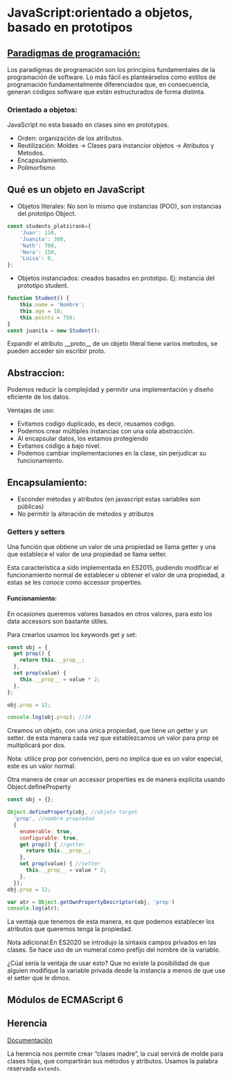# JavaScript:orientado a objetos, basado en prototipos

## [Paradigmas de programación:](https://www.ionos.mx/digitalguide/paginas-web/desarrollo-web/paradigmas-de-programacion/)

Los paradigmas de programación son los principios fundamentales de la programación de software. Lo más fácil es planteárselos como estilos de programación fundamentalmente diferenciados que, en consecuencia, generan códigos software que están estructurados de forma distinta.

### Orientado a objetos:

JavaScript no esta basado en clases sino en prototypos.

- Orden: organización de los atributos.
- Reutilización: Moldes -> Clases para instancior objetos -> Atributos y Metodos.
- Encapsulamiento.
- Polimorfismo

## Qué es un objeto en JavaScript

- Objetos literales: No son lo mismo que instancias (POO), son instancias del prototipo Object. 

```javascript
const students_platzirank={
    'Juan': 110,
    'Juanita': 300,
    'Nath': 700,
    'Nora': 150,
    'Luisa': 0,
};
```

- Objetos instanciados: creados basados en prototipo. Ej: instancia del prototipo student.

```javascript
function Student() {
    this.name = 'Nombre';
    this.age = 18;
    this.points = 750;
}
const juanita = new Student(); 
```

Expandir el atributo \_\_proto\_\_ de un objeto literal tiene varios metodos, se pueden acceder sin escribir proto.

## Abstraccion:

Podemos reducir la complejidad y permitir una implementación y diseño eficiente de los datos.

Ventajas de uso:

- Evitamos codigo duplicado, es decir, reusamos codigo.
- Podemos crear múltiples instancias con una sola abstracción.
- Al encapsular datos, los estamos protegiendo
- Evitamos código a bajo nivel.
- Podemos cambiar implementaciones en la clase, sin perjudicar su funcionamiento.


## Encapsulamiento:

- Esconder métodas y atributos (en javascript estas variables son públicas)
- No permitir la alteración de métodos y atributos

### Getters y setters
Una función que obtiene un valor de una propiedad se llama getter y una que establece el valor de una propiedad se llama setter.

Esta característica a sido implementada en ES2015, pudiendo modificar el funcionamiento normal de establecer u obtener el valor de una propiedad, a estas se les conoce como accessor properties.

#### Funcionamiento:
En ocasiones queremos valores basados en otros valores, para esto los data accessors son bastante útiles.

Para crearlos usamos los keywords get y set:
```javascript
const obj = {
  get prop() {
    return this.__prop__;
  },
  set prop(value) {
    this.__prop__ = value * 2;
  },
};

obj.prop = 12;

console.log(obj.prop); //24
```
Creamos un objeto, con una única propiedad, que tiene un getter y un setter. de esta manera cada vez que establezcamos un valor para prop se multiplicará por dos.

Nota: utilice prop por convención, pero no implica que es un valor especial, este es un valor normal.

Otra manera de crear un accessor properties es de manera explícita usando Object.defineProperty

```javascript
const obj = {};

Object.defineProperty(obj, //objeto target
  'prop', //nombre propiedad
  {
    enumerable: true,
    configurable: true,
    get prop() { //getter
      return this.__prop__;
    },
    set prop(value) { //setter
      this.__prop__ = value * 2;
    },
  });
obj.prop = 12;

var atr = Object.getOwnPropertyDescriptor(obj, 'prop')
console.log(atr); 
```
La ventaja que tenemos de esta manera, es que podemos establecer los atributos que queremos tenga la propiedad.

Nota adicional:En ES2020 se introdujo la sintaxis campos privados en las clases. Se hace uso de un numeral como prefijo del nombre de la variable.
 
¿Cúal sería la ventaja de usar esto? Que no existe la posibilidad de que alguien modifique la variable privada desde la instancia a menos de que use el setter que le dimos.

## Módulos de ECMAScript 6

## Herencia
[Documentación](https://developer.mozilla.org/en-US/docs/Web/JavaScript/Inheritance_and_the_prototype_chain)

La herencia nos permite crear “clases madre”, la cual servirá de molde para clases hijas, que compartirán sus métodos y atributos.
Usamos la palabra reservada `extends`.